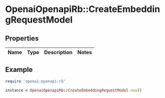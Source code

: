 # OpenaiOpenapiRb::CreateEmbeddingRequestModel

## Properties

| Name | Type | Description | Notes |
| ---- | ---- | ----------- | ----- |

## Example

```ruby
require 'openai-openapi-rb'

instance = OpenaiOpenapiRb::CreateEmbeddingRequestModel.new()
```

